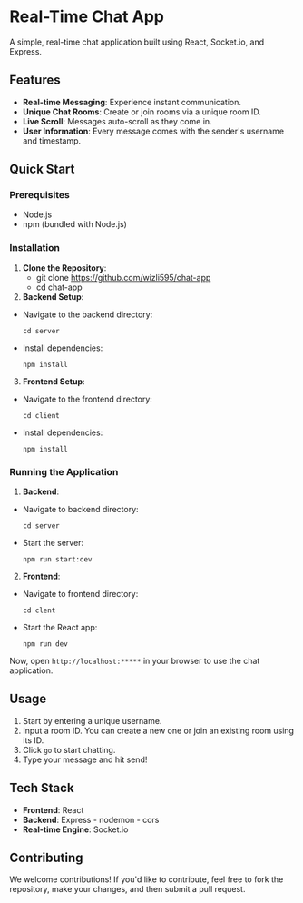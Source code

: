# Real-Time Chat App

A simple, real-time chat application built using React, Socket.io, and Express.

## Features

- **Real-time Messaging**: Experience instant communication.
- **Unique Chat Rooms**: Create or join rooms via a unique room ID.
- **Live Scroll**: Messages auto-scroll as they come in.
- **User Information**: Every message comes with the sender's username and timestamp.

## Quick Start

### Prerequisites

- Node.js
- npm (bundled with Node.js)

### Installation

1. **Clone the Repository**:
   - git clone <https://github.com/wizli595/chat-app>
   - cd chat-app
2. **Backend Setup**:

- Navigate to the backend directory:
  ```
  cd server
  ```
- Install dependencies:
  ```
  npm install
  ```

3. **Frontend Setup**:

- Navigate to the frontend directory:
  ```
  cd client
  ```
- Install dependencies:
  ```
  npm install
  ```

### Running the Application

1. **Backend**:

- Navigate to backend directory:
  ```
  cd server
  ```
- Start the server:
  ```
  npm run start:dev
  ```

2. **Frontend**:

- Navigate to frontend directory:
  ```
  cd clent
  ```
- Start the React app:
  ```
  npm run dev
  ```

Now, open `http://localhost:*****` in your browser to use the chat application.

## Usage

1. Start by entering a unique username.
2. Input a room ID. You can create a new one or join an existing room using its ID.
3. Click `go` to start chatting.
4. Type your message and hit send!

## Tech Stack

- **Frontend**: React
- **Backend**: Express - nodemon - cors
- **Real-time Engine**: Socket.io

## Contributing

We welcome contributions! If you'd like to contribute, feel free to fork the repository, make your changes, and then submit a pull request.
